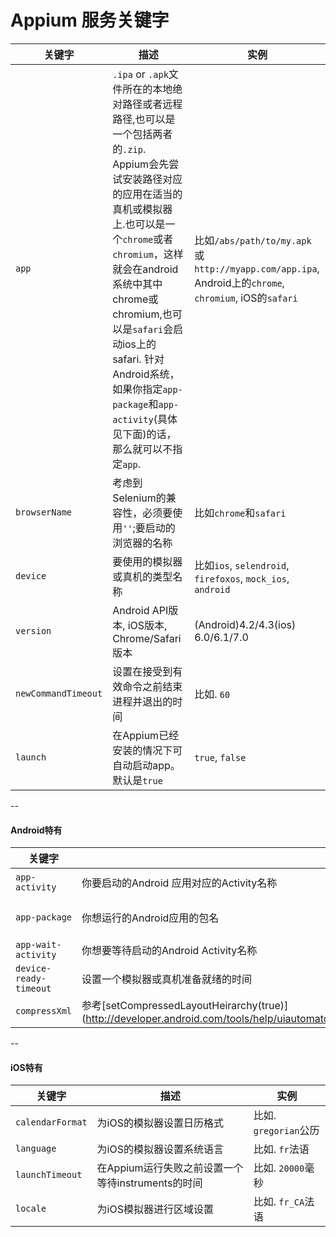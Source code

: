Appium 服务关键字
==========

|关键字|描述|实例|
|----|-----------|-------|
|`app`|`.ipa` or `.apk`文件所在的本地绝对路径或者远程路径,也可以是一个包括两者的`.zip`. Appium会先尝试安装路径对应的应用在适当的真机或模拟器上.也可以是一个`chrome`或者`chromium`，这样就会在android系统中其中chrome或chromium,也可以是`safari`会启动ios上的safari. 针对Android系统，如果你指定`app-package`和`app-activity`(具体见下面)的话，那么就可以不指定`app`.|比如`/abs/path/to/my.apk`或`http://myapp.com/app.ipa`, Android上的`chrome`, `chromium`, iOS的`safari`|
|`browserName`|考虑到Selenium的兼容性，必须要使用`''`;要启动的浏览器的名称|比如`chrome`和`safari`|
|`device`|要使用的模拟器或真机的类型名称|比如`ios`, `selendroid`, `firefoxos`, `mock_ios`, `android` |
|`version`|Android API版本, iOS版本, Chrome/Safari版本|(Android)4.2/4.3(ios) 6.0/6.1/7.0|
|`newCommandTimeout`|设置在接受到有效命令之前结束进程并退出的时间|比如. `60`|
|`launch`|在Appium已经安装的情况下可自动启动app。默认是`true`|`true`, `false`|

--

#### Android特有

|关键字|描述|实例|
|----|-----------|-------|
|`app-activity`| 你要启动的Android 应用对应的Activity名称|比如`MainActivity`, `.Settings`|
|`app-package`| 你想运行的Android应用的包名|比如`com.example.android.myApp`, `com.android.settings`|
|`app-wait-activity`| 你想要等待启动的Android Activity名称|比如`SplashActivity`|
|`device-ready-timeout`| 设置一个模拟器或真机准备就绪的时间|比如`5`|
|``compressXml``| 参考[setCompressedLayoutHeirarchy(true)](http://developer.android.com/tools/help/uiautomator/UiDevice.html#setCompressedLayoutHeirarchy(boolean\))| `true`|

--

#### iOS特有

|关键字|描述|实例|
|----|-----------|-------|
|`calendarFormat`| 为iOS的模拟器设置日历格式|比如. `gregorian`公历|
|`language`| 为iOS的模拟器设置系统语言|比如. `fr`法语|
|`launchTimeout`| 在Appium运行失败之前设置一个等待instruments的时间|比如. `20000`毫秒|
|`locale`| 为iOS模拟器进行区域设置|比如. `fr_CA`法语|

